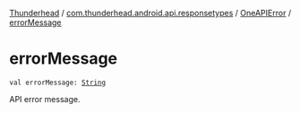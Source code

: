 [Thunderhead](../../index.md) / [com.thunderhead.android.api.responsetypes](../index.md) / [OneAPIError](index.md) / [errorMessage](./error-message.md)

# errorMessage

`val errorMessage: `[`String`](https://kotlinlang.org/api/latest/jvm/stdlib/kotlin/-string/index.html)

API error message.

